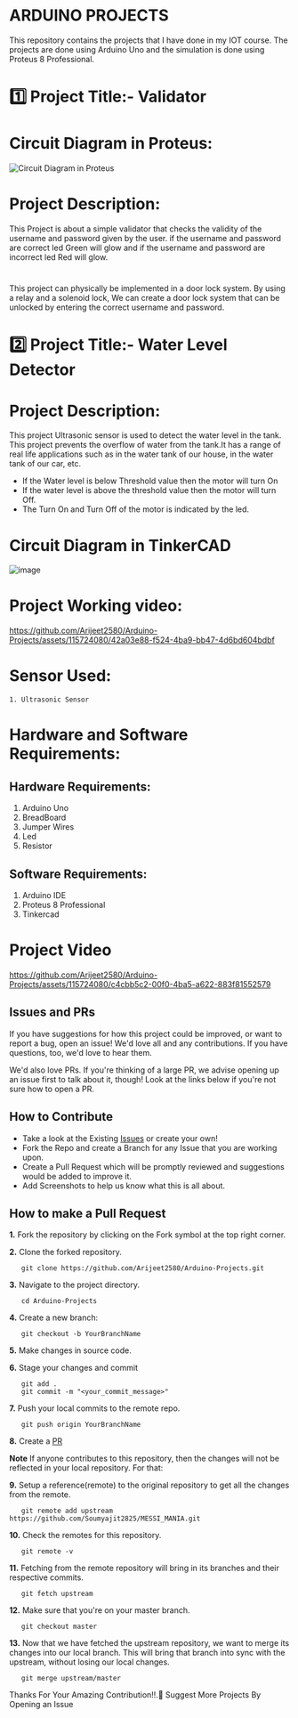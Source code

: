 # ARDUINO PROJECTS
This repository contains the projects that I have done in my IOT course. The projects are done using Arduino Uno and the simulation is done using Proteus 8 Professional.


# 1️⃣ Project Title:- Validator
# Circuit Diagram in Proteus:

![Circuit Diagram in Proteus](https://github.com/Arijeet2580/Arduino-Projects/assets/115724080/1a9afc9c-b315-4a11-9621-8e28226c3ba8)

# Project Description:
This Project is about a simple validator that checks the validity of the username and password given by the user.
if the username and password are correct led Green will glow and if the username and password are incorrect led Red will glow.
#
This project can physically be implemented in a door lock system.
By using a relay and a solenoid lock, We can create a door lock system that can be unlocked by entering the correct username and password.

# 2️⃣ Project Title:- Water Level Detector

# Project Description:
This project  Ultrasonic sensor is used to detect the water level in the tank. This project prevents the overflow of water from the tank.It has a range of real life applications such as in the water tank of our house, in the water tank of our car, etc. 

* If the Water level is below Threshold value then the motor will turn On 
* If the water level is above the threshold value then the motor will turn Off.
 * The Turn On and Turn Off of the motor is indicated by the led.

# Circuit Diagram in TinkerCAD
![image](https://github.com/Arijeet2580/Arduino-Projects/assets/115724080/b6c8a56c-5df3-4159-9ce9-82e00ce56630)

# Project Working video:
 

https://github.com/Arijeet2580/Arduino-Projects/assets/115724080/42a03e88-f524-4ba9-bb47-4d6bd604bdbf


# Sensor Used:
`1. Ultrasonic Sensor`

# Hardware and Software Requirements:
## Hardware Requirements:
1. Arduino Uno
2. BreadBoard
3. Jumper Wires
4. Led
5. Resistor
## Software Requirements:
1. Arduino IDE
2. Proteus 8 Professional
3. Tinkercad

# Project Video

https://github.com/Arijeet2580/Arduino-Projects/assets/115724080/c4cbb5c2-00f0-4ba5-a622-883f81552579
## Issues and PRs

If you have suggestions for how this project could be improved, or want to report a bug, open an issue! We'd love all and any contributions. If you have questions, too, we'd love to hear them.

We'd also love PRs. If you're thinking of a large PR, we advise opening up an issue first to talk about it, though! Look at the links below if you're not sure how to open a PR.

## How to Contribute

- Take a look at the Existing [Issues](https://github.com/Arijeet2580/Arduino-Projects/issues) or create your own!
- Fork the Repo and create a Branch for any Issue that you are working upon.
- Create a Pull Request which will be promptly reviewed and suggestions would be added to improve it.
- Add Screenshots to help us know what this is all about.

## How to make a Pull Request

**1.** Fork the repository by clicking on the Fork symbol at the top right corner.

**2.** Clone the forked repository.

```
   git clone https://github.com/Arijeet2580/Arduino-Projects.git
```

**3.** Navigate to the project directory.

```
   cd Arduino-Projects
```

**4.** Create a new branch:

```
   git checkout -b YourBranchName
```

**5.** Make changes in source code.

**6.** Stage your changes and commit

```
   git add .
   git commit -m "<your_commit_message>"
```

**7.** Push your local commits to the remote repo.

```
   git push origin YourBranchName
```

**8.** Create a [PR](https://help.github.com/en/github/collaborating-with-issues-and-pull-requests/creating-a-pull-request)

**Note** If anyone contributes to this repository, then the changes will not be reflected in your local repository. For that:

**9.** Setup a reference(remote) to the original repository to get all the changes from the remote.

```
   git remote add upstream https://github.com/Soumyajit2825/MESSI_MANIA.git
```

**10.** Check the remotes for this repository.

```
   git remote -v
```

**11.** Fetching from the remote repository will bring in its branches and their respective commits.

```
   git fetch upstream
```

**12.** Make sure that you're on your master branch.

```
   git checkout master
```

**13.** Now that we have fetched the upstream repository, we want to merge its changes into our local branch. This will bring that branch into sync with the upstream, without losing our local changes.

```
   git merge upstream/master
```

Thanks For Your Amazing Contribution!!.🙂
Suggest More Projects By Opening an Issue
